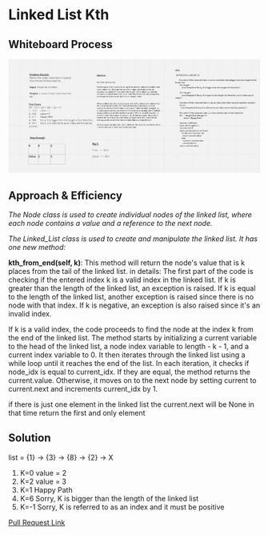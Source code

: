 # Linked List Kth

## Whiteboard Process
![](./CC7.PNG)

## Approach & Efficiency
*The Node class is used to create individual nodes of the linked list, where each node contains a value and a reference to the next node.*

*The Linked_List class is used to create and manipulate the linked list. It has one new method:*

**kth_from_end(self, k)**: This method will return the node's value that is k places from the tail of the linked list. in details:
The first part of the code is checking if the entered index k is a valid index in the linked list. If k is greater than the length of the linked list, an exception is raised. If k is equal to the length of the linked list, another exception is raised since there is no node with that index. If k is negative, an exception is also raised since it's an invalid index.


If k is a valid index, the code proceeds to find the node at the index k from the end of the linked list. The method starts by initializing a current variable to the head of the linked list, a node index variable to length - k - 1, and a current index variable to 0. It then iterates through the linked list using a while loop until it reaches the end of the list. In each iteration, it checks if node_idx is equal to current_idx. If they are equal, the method returns the current.value. Otherwise, it moves on to the next node by setting current to current.next and increments current_idx by 1.

if there is just one element in the linked list  the current.next will be None  in that time return the first and only element

## Solution 

list = {1} -> {3} -> {8} -> {2} -> X
1.  K=0      value = 2
2.  K=2       value = 3
3.  K=1       Happy Path
4.  K=6       Sorry, K is bigger than the length of the linked list
5.  K=-1      Sorry, K is referred to as an index and it must be positive


[Pull Request Link](https://github.com/DohaKhamaiseh/data-structures-and-algorithms/pull/11)

